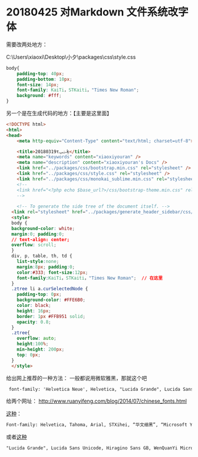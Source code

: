 # 20180425 对Markdown 文件系统改字体

需要改两处地方：

C:\Users\xiaoxi\Desktop\小夕\packages\css\style.css

```css
body{
	padding-top: 40px;
	padding-bottom: 10px;
	font-size: 14px;
	font-family: KaiTi，STKaiti，"Times New Roman";
	background: #fff;
}
```

另一个是在生成代码的地方：【主要是这里面】

```html
<!DOCTYPE html>
<html>
<head>
	<meta http-equiv="Content-Type" content="text/html; charset=utf-8">

	<title>20180319τݾݐ˵ķ</title>
	<meta name="keywords" content="xiaoxiyouran" />
	<meta name="description" content="xiaoxiyouran's Docs" />
	<link href="../packages/css/bootstrap.min.css" rel="stylesheet" />
	<link href="../packages/css/style.css" rel="stylesheet" />
	<link href="../packages/css/monokai_sublime.min.css" rel="stylesheet">
	<!--
	<link href="<?php echo $base_url?>/css/bootstrap-theme.min.css" rel="stylesheet" />
	-->
	
	<!-- To generate the side tree of the document itself. -->
  <link rel="stylesheet" href="../packages/generate_header_sidebar/css/zTreeStyle/zTreeStyle.css" type="text/css">
  <style>
  body {
  background-color: white;
  margin:0; padding:0;
  // text-align: center;
  overflow: scroll;
  }
  div, p, table, th, td {
    list-style:none;
    margin:8px; padding:0;
    color:#333; font-size:12px;
    font-family:KaiTi，STKaiti，"Times New Roman";  // 在这里
  }
  .ztree li a.curSelectedNode {
    padding-top: 0px;
    background-color: #FFE6B0;
    color: black;
    height: 16px;
    border: 1px #FFB951 solid;
    opacity: 0.8;
  }
  .ztree{
    overflow: auto;
    height:100%;
    min-height: 200px;
    top: 0px;
  }
  </style>
```

给出网上推荐的一种方法： 一般都说用微软雅黑，那就这个吧

```html
 font-family: 'Helvetica Neue', Helvetica, "Lucida Grande", Lucida Sans Unicode, Hiragino Sans GB, WenQuanYi Micro Hei, Verdana, Aril, sans-serif, "Times New Roman","微软雅黑","宋体",信黑", "微软正黑", "冬青简黑", KaiTi,STKaiti;
```

给两个网址： http://www.ruanyifeng.com/blog/2014/07/chinese_fonts.html



[这种](http://www.uisdc.com/web-font)：

```html
Font-family: Helvetica, Tahoma, Arial, STXihei, “华文细黑”, “Microsoft YaHei”, “微软雅黑”, SimSun, “宋体”, Heiti, “黑体”, sans-serif;
```

或者[这种](https://www.zhihu.com/question/20404847)

```html
"Lucida Grande", Lucida Sans Unicode, Hiragino Sans GB, WenQuanYi Micro Hei, Verdana, Aril, sans-serif;
```

